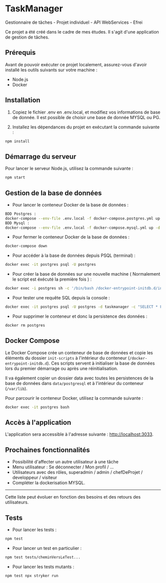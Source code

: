 # TaskManager

Gestionnaire de tâches - Projet individuel - API WebServices - Efrei

Ce projet a été créé dans le cadre de mes études. Il s'agit d'une application de gestion de tâches.

## Prérequis

Avant de pouvoir exécuter ce projet localement, assurez-vous d'avoir installé les outils suivants sur votre machine :

- Node.js
- Docker

## Installation

1. Copiez le fichier .env en .env.local, et modifiez vos informations de base de donnée. Il est possible de choisir une base de donnée MYSQL ou PG.

2. Installez les dépendances du projet en exécutant la commande suivante :

```bash
npm install
```

## Démarrage du serveur

Pour lancer le serveur Node.js, utilisez la commande suivante :

```bash
npm start
```

## Gestion de la base de données

- Pour lancer le conteneur Docker de la base de données :

```bash
BDD Postgres :
docker-compose --env-file .env.local -f docker-compose.postgres.yml up -d
BDD Mysql :
docker-compose --env-file .env.local -f docker-compose.mysql.yml up -d
```

- Pour fermer le conteneur Docker de la base de données :

```bash
docker-compose down
```

- Pour accéder à la base de données depuis PSQL (terminal) :

```bash
docker exec -it postgres psql -U postgres
```

- Pour créer la base de données sur une nouvelle machine ( Normalement le script est éxécuté la première fois ) :

```bash
docker exec -i postgres sh -c '/bin/bash /docker-entrypoint-initdb.d/init.sh'
```

- Pour tester une requête SQL depuis la console :

```bash
docker exec -it postgres psql -U postgres -d taskmanager -c "SELECT * FROM tasks;"
```

- Pour supprimer le conteneur et donc la persistence des données :

```bash
docker rm postgres
```

## Docker Compose

Le Docker Compose crée un conteneur de base de données et copie les éléments du dossier `init-scripts` à l'intérieur du conteneur (`/docker-entrypoint-initdb.d`). Ces scripts servent à initialiser la base de données lors du premier démarrage ou après une réinitialisation.

Il va également copier un dossier data avec toutes les persistences de la base de données dans `data/postgresql` et à l'intérieur du conteneur (`/var/lib`).

Pour parcourir le conteneur Docker, utilisez la commande suivante :

```bash
docker exec -it postgres bash
```

## Accès à l'application

L'application sera accessible à l'adresse suivante : [http://localhost:3033](http://localhost:3033).

## Prochaines fonctionnalités

- Possibilité d'affecter un autre utilisateur à une tâche
- Menu utilisateur : Se déconnecter / Mon profil / ...
- Utilisateurs avec des rôles, superadmin / admin / chefDeProjet / developpeur / visiteur
- Compléter la dockerisation MYSQL.


---

Cette liste peut évoluer en fonction des besoins et des retours des utilisateurs.

## Tests

- Pour lancer les tests :

```bash
npm test
```

- Pour lancer un test en particulier :

```bash
npm test tests/cheminVersLeTest...
```

- Pour lancer les tests mutants :

```bash
npm test npx stryker run
```